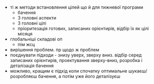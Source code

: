 * ті ж методи встановлення цілей  що й для тижневої програми
	* бачення
	* 3  головні аспекти
	* 3 головні цілі
	* пріоритезація готових, записаних орієнтирів, відбір їх як цілі місяця
* глобальніші складові оп
	* пім жсц
* вирішення проблем. пр щодо ж проблем
* поєднувати підходи - знизу уверх, зверху вниз. відбір серед записаних орієнтирів, проектування зверху-вниз, розробка і деталізація бачення
* можливо, кращим є підхід коли спочатку оптимальне шукаєш/розробляєш бачення, а потім уже його деталізуєш